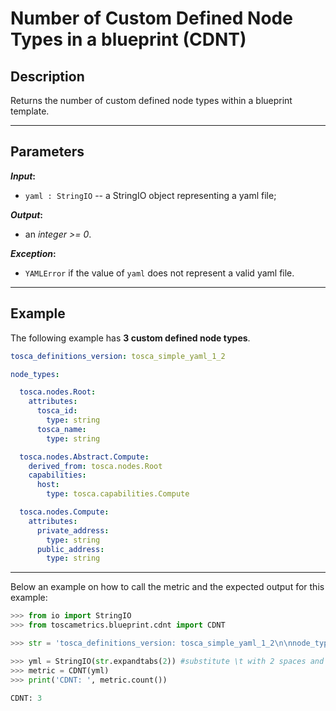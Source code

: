 # Number of Custom Defined Node Types in a blueprint (CDNT)

## Description

Returns the number of custom defined node types within a blueprint template.

---

## Parameters

**_Input_:**

* ```yaml : StringIO``` -- a StringIO object representing a yaml file;

**_Output_:** 

* an _integer >= 0_.

**_Exception_:**

* ```YAMLError``` if the value of ```yaml``` does not represent a valid yaml file. 

---

## Example
The following example has **3 custom defined node types**.

``` yaml
tosca_definitions_version: tosca_simple_yaml_1_2

node_types:

  tosca.nodes.Root:
    attributes:
      tosca_id:
        type: string
      tosca_name:
        type: string

  tosca.nodes.Abstract.Compute:
    derived_from: tosca.nodes.Root
    capabilities:
      host:
        type: tosca.capabilities.Compute

  tosca.nodes.Compute:
    attributes:
      private_address:
        type: string
      public_address:
        type: string
```

---

Below an example on how to call the metric and the expected output for this example:

```python
>>> from io import StringIO
>>> from toscametrics.blueprint.cdnt import CDNT

>>> str = 'tosca_definitions_version: tosca_simple_yaml_1_2\n\nnode_types:\n\n  tosca.nodes.Root:\n    attributes:\n      tosca_id:\n        type: string\n      tosca_name:\n        type: string\n\n  tosca.nodes.Abstract.Compute:\n    derived_from: tosca.nodes.Root\n    capabilities:\n      host:\n        type: tosca.capabilities.Compute\n\n  tosca.nodes.Compute:\n    attributes:\n      private_address:\n        type: string\n      public_address:\n        type: string\n'

>>> yml = StringIO(str.expandtabs(2)) #substitute \t with 2 spaces and create the StringIO object
>>> metric = CDNT(yml)
>>> print('CDNT: ', metric.count())

CDNT: 3
```